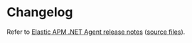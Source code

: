 # Changelog

Refer to [Elastic APM .NET Agent release notes](https://www.elastic.co/docs/release-notes/apm/agents/dotnet) ([source files](./docs/release-notes)).

